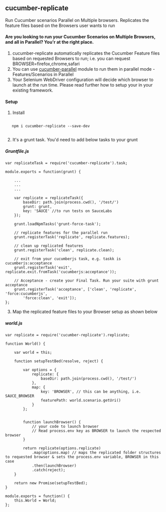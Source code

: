 ## cucumber-replicate
  Run Cucumber scenarios Parallel on Multiple browsers. Replicates the feature files based on the Browsers user wants to run
  

#### Are you looking to run your Cucumber Scenarios on Multiple Browsers, and all in Parallel? You'r at the right place.

1. cucumber-replicate automatically replicates the Cucumber Feature files based on requested Browsers to run; i.e. you can request BROWSER=firefox,chrome,safari 
2. You can use [cucumber-parallel][1] module to run them in parallel mode - Features/Scenarios in Parallel
3. Your Selenium WebDriver configuration will decide which browser to launch at the run time. Please read further how to setup your in your existing framework.


#### Setup

1. Install 

```
   
   npm i cucumber-replicate --save-dev
   
```

2. It's a grunt task. You'd need to add below tasks to your grunt

##### Gruntfile.js

```
var replicateTask = require('cucumber-replicate').task;

module.exports = function(grunt) {

    ...
    ...
    ...
    
    var replicate = replicateTask({
        baseDir: path.join(process.cwd(), '/test/')
        grunt: grunt,
        key: 'SAUCE' //to run tests on SauceLabs
    });

    grunt.loadNpmTasks('grunt-force-task');

    // replicate features for the parallel run
    grunt.registerTask('replicate', replicate.features);

    // clean up replicated features
    grunt.registerTask('clean', replicate.clean);

    // exit from your cucumberjs task, e.g. taskk is cucumberjs:acceptance
    grunt.registerTask('exit', replicate.exit.fromTask('cucumberjs:acceptance'));

    // Acceptance - create your Final Task. Run your suite with grunt acceptance
    grunt.registerTask('acceptance', ['clean', 'replicate', 'force:cucumberjs',
        'force:clean', 'exit']);
};

```

3. Map the replicated feature files to your Browser setup as shown below

##### world.js

```
var replicate = require('cucumber-replicate').replicate;

function World() {

    var world = this;

    function setupTestBed(resolve, reject) {

        var options = {
            replicate: {
                baseDir: path.join(process.cwd(), '/test/')
            },
            map: {
                key: 'BROWSER', // this can be anything, i.e. SAUCE_BROWSER
                featurePath: world.scenario.getUri()
            }
        };

     
        function launchBrowser() {
            // your code to launch browser
            // Read process.env key as BROWSER to launch the respected browser
        }

        return replicate(options.replicate)
            .map(options.map) // maps the replicated folder structures to requested browser & sets the process.env variable, BROWSER in this case
            .then(launchBrowser)
            .catch(reject);
    }

    return new Promise(setupTestBed);
}

module.exports = function() {
    this.World = World;
};

```

[1]: https://www.npmjs.com/package/cucumber-parallel "cucumber-parallel"
